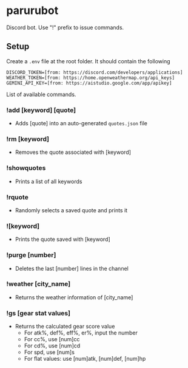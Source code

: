 # parurubot

Discord bot. Use "!" prefix to issue commands.

## Setup
Create a `.env` file at the root folder. It should contain the following
```
DISCORD_TOKEN=[from: https://discord.com/developers/applications]
WEATHER_TOKEN=[from: https://home.openweathermap.org/api_keys]
GEMINI_API_KEY=[from: https://aistudio.google.com/app/apikey]
```

List of available commands.

### !add [keyword] [quote]
- Adds [quote] into an auto-generated `quotes.json` file

### !rm [keyword]
- Removes the quote associated with [keyword]

### !showquotes
- Prints a list of all keywords

### !rquote
- Randomly selects a saved quote and prints it

### ![keyword]
- Prints the quote saved with [keyword]

### !purge [number]
- Deletes the last [number] lines in the channel

### !weather [city_name]
- Returns the weather information of [city_name]

### !gs [gear stat values]
- Returns the calculated gear score value
  - For atk%, def%, eff%, er%, input the number
  - For cc%, use [num]cc
  - For cd%, use [num]cd
  - For spd, use [num]s
  - For flat values: use [num]atk, [num]def, [num]hp
